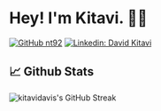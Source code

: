 # Hey! I'm Kitavi. 👋🏽

[![GitHub nt92](https://img.shields.io/github/followers/kitavidavis?label=follow&style=social)](https://github.com/kitavidavis)
[![Linkedin: David Kitavi](https://img.shields.io/badge/-kitavidavis-blue?style=flat-square&logo=Linkedin&logoColor=white&link=https://www.linkedin.com/in/david-kitavi-20568b167/)](https://www.linkedin.com/in/david-kitavi-20568b167/)

## 📈 Github Stats

<!-- <img alt="nt92's Github Stats" src="https://github-readme-stats.vercel.app/api?username=kitavidavis&show_icons=true&count_private=true&locale=en&layout=compact&theme=prussian" /> -->

<img alt="kitavidavis's GitHub Streak" src="https://github-readme-streak-stats.herokuapp.com/?user=kitavidavis&theme=prussian" />
